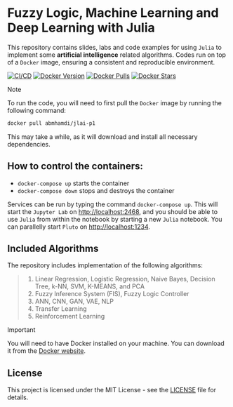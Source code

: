 # Fuzzy Logic, Machine Learning and Deep Learning with Julia

This repository contains slides, labs and code examples for using `Julia` to implement some **artificial intelligence** related algorithms. Codes run on top of a `Docker` image, ensuring a consistent and reproducible environment.

[![CI/CD](https://github.com/a-mhamdi/jlai/actions/workflows/jlai.yml/badge.svg)](https://github.com/a-mhamdi/jlai/actions/workflows/jlai.yml)
[![Docker Version](https://img.shields.io/docker/v/abmhamdi/jlai?sort=semver)](https://hub.docker.com/r/abmhamdi/jlai)
[![Docker Pulls](https://img.shields.io/docker/pulls/abmhamdi/jlai)](https://hub.docker.com/r/abmhamdi/jlai)
[![Docker Stars](https://img.shields.io/docker/stars/abmhamdi/jlai)](https://hub.docker.com/r/abmhamdi/jlai)

> [!NOTE]
> To run the code, you will need to first pull the `Docker` image by running the following command:
>
> ```zsh
> docker pull abmhamdi/jlai-p1
> ```
> 
> This may take a while, as it will download and install all necessary dependencies.

## How to control the containers:

* ```docker-compose up``` starts the container
* ```docker-compose down``` stops and destroys the container

Services can be run by typing the command `docker-compose up`. This will start the `Jupyter Lab` on [http://localhost:2468](http://localhost:2468), and you should be able to use `Julia` from within the notebook by starting a new `Julia` notebook. You can parallelly start `Pluto` on [http://localhost:1234](http://localhost:1234).

## Included Algorithms
The repository includes implementation of the following algorithms:
>1. Linear Regression, Logistic Regression, Naive Bayes, Decision Tree, k-NN, SVM, K-MEANS, and PCA
>1. Fuzzy Inference System (FIS), Fuzzy Logic Controller
>1. ANN, CNN, GAN, VAE, NLP
>1. Transfer Learning
>1. Reinforcement Learning

> [!IMPORTANT]
> 
> You will need to have Docker installed on your machine. You can download it from the [Docker website](https://hub.docker.com).

## License
This project is licensed under the MIT License - see the [LICENSE](https://raw.githubusercontent.com/a-mhamdi/jlai/refs/heads/main/LICENSE) file for details.
